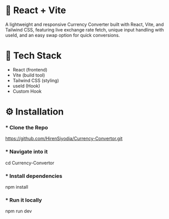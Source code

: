 

# 📃 React + Vite
 
A lightweight and responsive Currency Converter built with React, Vite, and Tailwind CSS, featuring live exchange rate fetch, unique input handling with useId, and an easy swap option for quick conversions.


# 🚀 Tech Stack
- React (frontend)
- Vite (build tool)
- Tailwind CSS (styling)
- useId (Hook)
- Custom Hook


# ⚙️ Installation

### * Clone the Repo
https://github.com/HirenSiyodia/Currency-Convertor.git

### * Navigate into it
cd Currency-Convertor

### * Install dependencies
npm install

### * Run it locally
npm run dev
